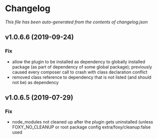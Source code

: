 # Changelog

_This file has been auto-generated from the contents of changelog.json_

## v1.0.6.6 (2019-09-24)

### Fix

* allow the plugin to be installed as dependency to globally installed package (as part of dependency of some global package); previously caused every composer call to crash with class declaration conflict
* removed class reference to dependency that is not listed (and should not be) as dependency


## v1.0.6.5 (2019-07-29)

### Fix

* node_modules not cleaned up after the plugin gets uninstalled (unless FOXY_NO_CLEANUP or root package config extra/foxy/cleanup:false used